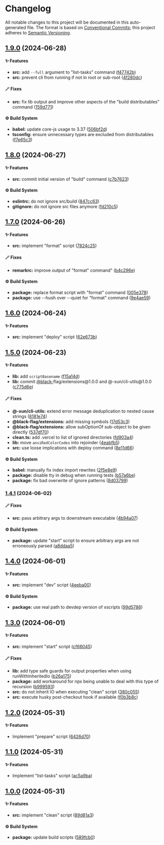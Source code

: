 # Changelog

All notable changes to this project will be documented in this auto-generated
file. The format is based on [Conventional Commits](https://conventionalcommits.org);
this project adheres to [Semantic Versioning](https://semver.org).

## [1.9.0](https://github.com/Xunnamius/xscripts/compare/v1.8.0...v1.9.0) (2024-06-28)

#### ✨ Features

- **src:** add `--full` argument to "list-tasks" command ([f47742b](https://github.com/Xunnamius/xscripts/commit/f47742b0bca31b054ec83d5b01089715e9925e39))
- **src:** prevent cli from running if not in root or sub-root ([4f280dc](https://github.com/Xunnamius/xscripts/commit/4f280dc3af5bf633259d80cc8733fae31c903e04))

#### 🪄 Fixes

- **src:** fix lib output and improve other aspects of the "build distributables" command ([159d771](https://github.com/Xunnamius/xscripts/commit/159d771c90a65e05194cde9b8aec2478be7b97ff))

#### ⚙️ Build System

- **babel:** update core-js usage to 3.37 ([506bf2d](https://github.com/Xunnamius/xscripts/commit/506bf2dc5317ec891efa5e8eb9ed91235794c9f7))
- **tsconfig:** ensure unnecessary types are excluded from distributables ([f7e65c3](https://github.com/Xunnamius/xscripts/commit/f7e65c34cd7088fa866530b60de4db3d1f77453c))

## [1.8.0](https://github.com/Xunnamius/xscripts/compare/v1.7.0...v1.8.0) (2024-06-27)

#### ✨ Features

- **src:** commit initial version of "build" command ([c7b7623](https://github.com/Xunnamius/xscripts/commit/c7b7623d68bde02438cbd8cbc80302079356914d))

#### ⚙️ Build System

- **eslintrc:** do not ignore src/build ([847cc63](https://github.com/Xunnamius/xscripts/commit/847cc63e9965c6c970e63d351fe8388ef666a1b6))
- **gitignore:** do not ignore src files anymore ([fd210c5](https://github.com/Xunnamius/xscripts/commit/fd210c55c4aff0ad663381a67b8b591dffc2a49c))

## [1.7.0](https://github.com/Xunnamius/xscripts/compare/v1.6.0...v1.7.0) (2024-06-26)

#### ✨ Features

- **src:** implement "format" script ([7824c25](https://github.com/Xunnamius/xscripts/commit/7824c25d1d5db8ab824960b502c41e54a1f9ee03))

#### 🪄 Fixes

- **remarkrc:** improve output of "format" command" ([b4c296e](https://github.com/Xunnamius/xscripts/commit/b4c296eb75a142ede16da32a997e9999dd8074f3))

#### ⚙️ Build System

- **package:** replace format script with "format" command ([005e378](https://github.com/Xunnamius/xscripts/commit/005e378059ba0b3181031ff938854f54898e0437))
- **package:** use --hush over --quiet for "format" command ([9e4ae59](https://github.com/Xunnamius/xscripts/commit/9e4ae592d211ae39bacdc3f665b3078e69c73062))

## [1.6.0](https://github.com/Xunnamius/xscripts/compare/v1.5.0...v1.6.0) (2024-06-24)

#### ✨ Features

- **src:** implement "deploy" script ([62e673b](https://github.com/Xunnamius/xscripts/commit/62e673b1ab8679e586b1b4337fe20c537c408fff))

## [1.5.0](https://github.com/Xunnamius/xscripts/compare/v1.4.1...v1.5.0) (2024-06-23)

#### ✨ Features

- **lib:** add `scriptBasename` ([f15a14d](https://github.com/Xunnamius/xscripts/commit/f15a14d33b9ccaf514a7f6ed0417cb9f5a42c99d))
- **lib:** commit [@black-](https://github.com/black-)flag/extensions\@1.0.0 and @-xun/cli-utils\@1.0.0 ([c775d6e](https://github.com/Xunnamius/xscripts/commit/c775d6e3564c8772dde082d6ef243a56da79c586))

#### 🪄 Fixes

- **@-xun/cli-utils:** extend error message deduplication to nested cause strings ([8181e74](https://github.com/Xunnamius/xscripts/commit/8181e74d4a9020b45fa0182f3f7136b48e4a6721))
- **@black-flag/extensions:** add missing symbols ([17d53c3](https://github.com/Xunnamius/xscripts/commit/17d53c3b83fc6ed799b5b2ab1da5feefe4e37018))
- **@black-flag/extensions:** allow subOptionOf sub-object to be given directly ([537df70](https://github.com/Xunnamius/xscripts/commit/537df70bd21a7b18b1ccc64e83ff6db63440a322))
- **clean.ts:** add .vercel to list of ignored directories ([fd903a4](https://github.com/Xunnamius/xscripts/commit/fd903a41ad88342ebd1896ffe3e46a6b81583711))
- **lib:** move `ansiRedColorCodes` into rejoinder ([4eabfb5](https://github.com/Xunnamius/xscripts/commit/4eabfb57d1addf0a2e8994c11b59bc122138b8ce))
- **src:** use loose implications with deploy command ([8e11d66](https://github.com/Xunnamius/xscripts/commit/8e11d6670bec0c605d781ecec695de4d6af1edd2))

#### ⚙️ Build System

- **babel:** manually fix index import rewrites ([2f5e8e9](https://github.com/Xunnamius/xscripts/commit/2f5e8e9fc2a1983f0b259c70f7be957f80c8c3c1))
- **package:** disable tty in debug when running tests ([b57a6be](https://github.com/Xunnamius/xscripts/commit/b57a6be3f30c8c0a2692b256135acbd661d0e92b))
- **package:** fix bad overwrite of ignore patterns ([8d03799](https://github.com/Xunnamius/xscripts/commit/8d03799cbd574e0eed0667f1d91827116da6ff15))

### [1.4.1](https://github.com/Xunnamius/xscripts/compare/v1.4.0...v1.4.1) (2024-06-02)

#### 🪄 Fixes

- **src:** pass arbitrary args to downstream executable ([4b94a07](https://github.com/Xunnamius/xscripts/commit/4b94a07feff53f35ff23d5c0456edd00b2e9f180))

#### ⚙️ Build System

- **package:** update "start" script to ensure arbitrary args are not erroneously parsed ([a8ddaa5](https://github.com/Xunnamius/xscripts/commit/a8ddaa595b00d4730cdce60f5340175b3e9afbcc))

## [1.4.0](https://github.com/Xunnamius/xscripts/compare/v1.3.0...v1.4.0) (2024-06-01)

#### ✨ Features

- **src:** implement "dev" script ([4eeba00](https://github.com/Xunnamius/xscripts/commit/4eeba0093c58c5ae075542203854b4a3add2907a))

#### ⚙️ Build System

- **package:** use real path to devdep version of xscripts ([99d5786](https://github.com/Xunnamius/xscripts/commit/99d57864cb024e23115bc3b9c4b1529d2f3d9bf5))

## [1.3.0](https://github.com/Xunnamius/xscripts/compare/v1.2.0...v1.3.0) (2024-06-01)

#### ✨ Features

- **src:** implement "start" script ([cf66045](https://github.com/Xunnamius/xscripts/commit/cf660452df6ac9781bd9b61d4cc225e926cd4e15))

#### 🪄 Fixes

- **lib:** add type safe guards for output properties when using runWithInheritedIo ([b26a175](https://github.com/Xunnamius/xscripts/commit/b26a175f616e9c1fa333a0b8858507439449a32e))
- **package:** add workaround for npx being unable to deal with this type of recursion ([b999593](https://github.com/Xunnamius/xscripts/commit/b999593e14846c8f87949286cd995e7ef92177a1))
- **src:** do not inherit IO when executing "clean" script ([380c055](https://github.com/Xunnamius/xscripts/commit/380c055b2920c8b96b65dc89b97b6497f996c452))
- **src:** execute husky post-checkout hook if available ([f0b3b8c](https://github.com/Xunnamius/xscripts/commit/f0b3b8ce97a389c4656d37f4745eaedb7d684f42))

## [1.2.0](https://github.com/Xunnamius/xscripts/compare/v1.1.0...v1.2.0) (2024-05-31)

#### ✨ Features

- Implement "prepare" script ([6426d70](https://github.com/Xunnamius/xscripts/commit/6426d70a844a1c3242d719bd648b2a5caf61a12c))

## [1.1.0](https://github.com/Xunnamius/xscripts/compare/v1.0.0...v1.1.0) (2024-05-31)

#### ✨ Features

- Implement "list-tasks" script ([ac5a9ba](https://github.com/Xunnamius/xscripts/commit/ac5a9ba2ac77873619069cecc5a364cd09a74d43))

## [1.0.0](https://github.com/Xunnamius/xscripts/compare/589fcb01d65182c25a9604c55909b2667bd1b1e0...v1.0.0) (2024-05-31)

#### ✨ Features

- **src:** implement "clean" script ([89d81a3](https://github.com/Xunnamius/xscripts/commit/89d81a3e405096de202bc1f6be61ab5d58fc3e1e))

#### ⚙️ Build System

- **package:** update build scripts ([589fcb0](https://github.com/Xunnamius/xscripts/commit/589fcb01d65182c25a9604c55909b2667bd1b1e0))
